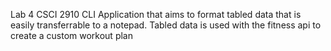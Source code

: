 Lab 4 CSCI 2910
CLI Application that aims to format tabled data that is easily transferrable to a notepad.
Tabled data is used with the fitness api to create a custom workout plan
